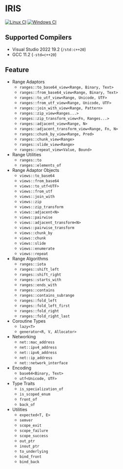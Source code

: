 
# IRIS

[![Linux CI](https://github.com/Ramirisu/iris/actions/workflows/linux.yml/badge.svg)](https://github.com/Ramirisu/iris/actions/workflows/linux.yml)
[![Windows CI](https://github.com/Ramirisu/iris/actions/workflows/windows.yml/badge.svg)](https://github.com/Ramirisu/iris/actions/workflows/windows.yml)

## Supported Compilers

* Visual Studio 2022 19.2 (`/std:c++20`)
* GCC 11.2 (`-std=c++20`)

## Feature

* Range Adaptors
  * `ranges::to_base64_view<Range, Binary, Text>`
  * `ranges::from_base64_view<Range, Binary, Text>`
  * `ranges::to_utf_view<Range, Unicode, UTF>`
  * `ranges::from_utf_view<Range, Unicode, UTF>`
  * `ranges::join_with_view<Range, Pattern>`
  * `ranges::zip_view<Ranges...>`
  * `ranges::zip_transform_view<Fn, Ranges...>`
  * `ranges::adjacent_view<Range, N>`
  * `ranges::adjacent_transform_view<Range, Fn, N>`
  * `ranges::chunk_by_view<Range, Pred>`
  * `ranges::chunk_view<Range>`
  * `ranges::slide_view<Range>`
  * `ranges::repeat_view<Value, Bound>`
* Range Utilities
  * `ranges::to`
  * `ranges::elements_of`
* Range Adaptor Objects
  * `views::to_base64`
  * `views::from_base64`
  * `views::to_utf<UTF>`
  * `views::from_utf`
  * `views::join_with`
  * `views::zip`
  * `views::zip_transform`
  * `views::adjacent<N>`
  * `views::pairwise`
  * `views::adjacent_transform<N>`
  * `views::pairwise_transform`
  * `views::chunk_by`
  * `views::chunk`
  * `views::slide`
  * `views::enumerate`
  * `views::repeat`
* Range Algorithms
  * `ranges::iota`
  * `ranges::shift_left`
  * `ranges::shift_right`
  * `ranges::starts_with`
  * `ranges::ends_with`
  * `ranges::contains`
  * `ranges::contains_subrange`
  * `ranges::fold_left`
  * `ranges::fold_left_first`
  * `ranges::fold_right`
  * `ranges::fold_right_last`
* Coroutine Types
  * `lazy<T>`
  * `generator<R, V, Allocator>`
* Networking
  * `net::mac_address`
  * `net::ipv4_address`
  * `net::ipv6_address`
  * `net::ip_address`
  * `net::network_interface`
* Encoding
  * `base64<Binary, Text>`
  * `utf<Unicode, UTF>`
* Type Traits
  * `is_specialization_of`
  * `is_scoped_enum`
  * `front_of`
  * `back_of`
* Utilities
  * `expected<T, E>`
  * `semver`
  * `scope_exit`
  * `scope_failure`
  * `scope_success`
  * `out_ptr`
  * `inout_ptr`
  * `to_underlying`
  * `bind_front`
  * `bind_back`
